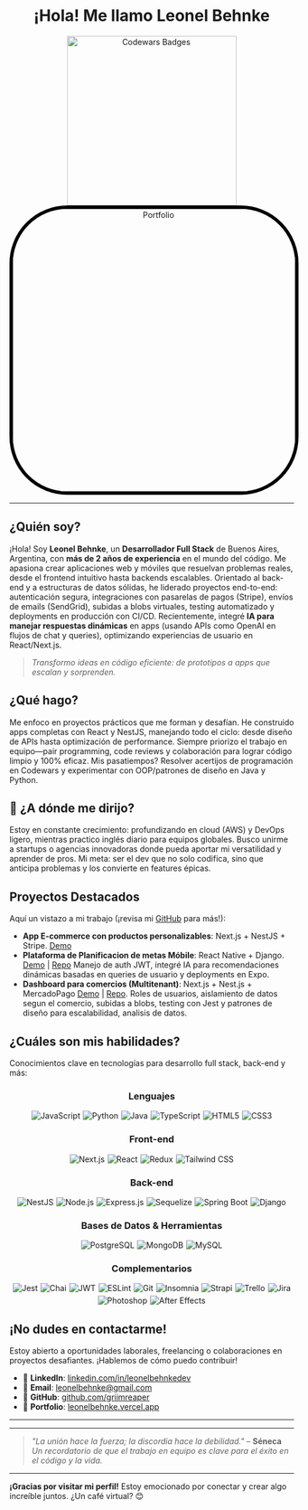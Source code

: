 <h1 align="center">¡Hola! Me llamo Leonel Behnke</h1>

<div align="center">
  <img src="https://www.codewars.com/users/griimreaper/badges/large" alt="Codewars Badges" width="300">
</div>

<div align="center">
  <a href="https://leonelbehnke.vercel.app/" target="_blank">
    <img src="https://res.cloudinary.com/ecommercetech/image/upload/v1692683672/Upload/ryxkdptptmwtidcj4gqo.png" style="border: solid 6px black; border-radius: 20%" alt="Portfolio" width="500">
  </a>
</div>

---

## **¿Quién soy?**
¡Hola! Soy **Leonel Behnke**, un **Desarrollador Full Stack** de Buenos Aires, Argentina, con **más de 2 años de experiencia** en el mundo del código. Me apasiona crear aplicaciones web y móviles que resuelvan problemas reales, desde el frontend intuitivo hasta backends escalables. Orientado al back-end y a estructuras de datos sólidas, he liderado proyectos end-to-end: autenticación segura, integraciones con pasarelas de pagos (Stripe), envíos de emails (SendGrid), subidas a blobs virtuales, testing automatizado y deployments en producción con CI/CD. Recientemente, integré **IA para manejar respuestas dinámicas** en apps (usando APIs como OpenAI en flujos de chat y queries), optimizando experiencias de usuario en React/Next.js.

> *Transformo ideas en código eficiente: de prototipos a apps que escalan y sorprenden.*

## **¿Qué hago?**
Me enfoco en proyectos prácticos que me forman y desafían. He construido apps completas con React y NestJS, manejando todo el ciclo: desde diseño de APIs hasta optimización de performance. Siempre priorizo el trabajo en equipo—pair programming, code reviews y colaboración para lograr código limpio y 100% eficaz. Mis pasatiempos? Resolver acertijos de programación en Codewars y experimentar con OOP/patrones de diseño en Java y Python.

## **🚀 ¿A dónde me dirijo?**
Estoy en constante crecimiento: profundizando en cloud (AWS) y DevOps ligero, mientras practico inglés diario para equipos globales. Busco unirme a startups o agencias innovadoras donde pueda aportar mi versatilidad y aprender de pros. Mi meta: ser el dev que no solo codifica, sino que anticipa problemas y los convierte en features épicas.

## **Proyectos Destacados**
Aquí un vistazo a mi trabajo (¡revisa mi [GitHub](https://github.com/griimreaper?tab=repositories) para más!):
- **App E-commerce con productos personalizables**: Next.js + NestJS + Stripe. [Demo](https://front-git-develop-sport-zone-companys-projects.vercel.app/en)
- **Plataforma de Planificacion de metas Móbile**: React Native + Django. [Demo](https://www.linkedin.com/feed/update/urn:li:activity:7368712583865982978/) | [Repo](https://github.com/griimreaper/GoalPlanning.ia) Manejo de auth JWT, integré IA para recomendaciones dinámicas basadas en queries de usuario y deployments en Expo.
- **Dashboard para comercios (Multitenant)**: Next.js + Nest.js + MercadoPago [Demo](https://www.youtube.com/watch?v=rDDSo9BPsFs&pp=0gcJCQMKAYcqIYzv) | [Repo](https://github.com/griimreaper/Stockeate_SaaS). Roles de usuarios, aislamiento de datos segun el comercio, subidas a blobs, testing con Jest y patrones de diseño para escalabilidad, analisis de datos.

## **¿Cuáles son mis habilidades?**
Conocimientos clave en tecnologías para desarrollo full stack, back-end y más:

<div align="center">

### **Lenguajes**
<div style="display: flex; flex-wrap: wrap; justify-content: center; gap: 5px; margin: 10px 0;">
  <img src="https://img.shields.io/badge/JavaScript-323330?style=for-the-badge&logo=javascript&logoColor=F7DF1E" alt="JavaScript"/>
  <img src="https://img.shields.io/badge/Python-FFD43B?style=for-the-badge&logo=python&logoColor=blue" alt="Python"/>
  <img src="https://img.shields.io/badge/Java-007396?style=for-the-badge&logo=java&logoColor=white" alt="Java"/>
  <img src="https://img.shields.io/badge/TypeScript-007ACC?style=for-the-badge&logo=typescript&logoColor=white" alt="TypeScript"/>
  <img src="https://img.shields.io/badge/HTML5-E34F26?style=for-the-badge&logo=html5&logoColor=white" alt="HTML5"/>
  <img src="https://img.shields.io/badge/CSS3-1572B6?style=for-the-badge&logo=css3&logoColor=white" alt="CSS3"/>
</div>

### **Front-end**
<div style="display: flex; flex-wrap: wrap; justify-content: center; gap: 5px; margin: 10px 0;">
  <img src="https://img.shields.io/badge/Next.js-000000?style=for-the-badge&logo=next.js&logoColor=white" alt="Next.js"/>
  <img src="https://img.shields.io/badge/React-20232A?style=for-the-badge&logo=react&logoColor=61DAFB" alt="React"/>
  <img src="https://img.shields.io/badge/Redux-593D88?style=for-the-badge&logo=redux&logoColor=%23FF6C37" alt="Redux"/>
  <img src="https://img.shields.io/badge/Tailwind_CSS-38B2AC?style=for-the-badge&logo=tailwind-css&logoColor=white" alt="Tailwind CSS"/>
</div>

### **Back-end**
<div style="display: flex; flex-wrap: wrap; justify-content: center; gap: 5px; margin: 10px 0;">
  <img src="https://img.shields.io/badge/NestJS-E0234E?style=for-the-badge&logo=nestjs&logoColor=white" alt="NestJS"/>
  <img src="https://img.shields.io/badge/Node.js-339933?style=for-the-badge&logo=node.js&logoColor=white" alt="Node.js"/>
  <img src="https://img.shields.io/badge/Express.js-000000?style=for-the-badge&logo=express&logoColor=white" alt="Express.js"/>
  <img src="https://img.shields.io/badge/Sequelize-52B0E7?style=for-the-badge&logo=sequelize&logoColor=white" alt="Sequelize"/>
  <img src="https://img.shields.io/badge/Spring_Boot-6DB33F?style=for-the-badge&logo=spring-boot&logoColor=white" alt="Spring Boot"/>
  <img src="https://img.shields.io/badge/Django-092E20?style=for-the-badge&logo=django&logoColor=white" alt="Django"/>
</div>

### **Bases de Datos & Herramientas**
<div style="display: flex; flex-wrap: wrap; justify-content: center; gap: 5px; margin: 10px 0;">
  <img src="https://img.shields.io/badge/PostgreSQL-316192?style=for-the-badge&logo=postgresql&logoColor=white" alt="PostgreSQL"/>
  <img src="https://img.shields.io/badge/MongoDB-4EA94B?style=for-the-badge&logo=mongodb&logoColor=white" alt="MongoDB"/>
  <img src="https://img.shields.io/badge/MySQL-00000F?style=for-the-badge&logo=mysql&logoColor=white" alt="MySQL"/>
</div>

### **Complementarios**
<div style="display: flex; flex-wrap: wrap; justify-content: center; gap: 5px; margin: 10px 0;">
  <img src="https://img.shields.io/badge/Jest-C21325?style=for-the-badge&logo=jest&logoColor=white" alt="Jest"/>
  <img src="https://img.shields.io/badge/Chai-A30701?style=for-the-badge&logo=chai&logoColor=white" alt="Chai"/>
  <img src="https://img.shields.io/badge/JWT-000000?style=for-the-badge&logo=JSON%20web%20tokens&logoColor=white" alt="JWT"/>
  <img src="https://img.shields.io/badge/ESLint-3A33D1?style=for-the-badge&logo=eslint&logoColor=white" alt="ESLint"/>
  <img src="https://img.shields.io/badge/Git-E44C30?style=for-the-badge&logo=git&logoColor=white" alt="Git"/>
  <img src="https://img.shields.io/badge/Insomnia-5849BE?style=for-the-badge&logo=insomnia&logoColor=white" alt="Insomnia"/>
  <img src="https://img.shields.io/badge/Strapi-2F2E8B?style=for-the-badge&logo=strapi&logoColor=white" alt="Strapi"/>
  <img src="https://img.shields.io/badge/Trello-0052CC?style=for-the-badge&logo=trello&logoColor=white" alt="Trello"/>
  <img src="https://img.shields.io/badge/Jira-0052CC?style=for-the-badge&logo=jira&logoColor=white" alt="Jira"/>
  <img src="https://img.shields.io/badge/Photoshop-31A8FF?style=for-the-badge&logo=adobe-photoshop&logoColor=white" alt="Photoshop"/>
  <img src="https://img.shields.io/badge/After_Effects-CF96FD?style=for-the-badge&logo=adobe-after-effects&logoColor=white" alt="After Effects"/>
</div>

</div>

## **¡No dudes en contactarme!**
Estoy abierto a oportunidades laborales, freelancing o colaboraciones en proyectos desafiantes. ¡Hablemos de cómo puedo contribuir!

- 🔗 **LinkedIn**: [linkedin.com/in/leonelbehnkedev](https://www.linkedin.com/in/leonelbehnkedev/)
- 📧 **Email**: [leonelbehnke@gmail.com](mailto:leonelbehnke@gmail.com)
- 🐙 **GitHub**: [github.com/griimreaper](https://github.com/griimreaper)
- 💼 **Portfolio**: [leonelbehnke.vercel.app](https://leonelbehnke.vercel.app/)

---

************
> *"La unión hace la fuerza; la discordia hace la debilidad."* – **Séneca**  
> *Un recordatorio de que el trabajo en equipo es clave para el éxito en el código y la vida.*

---

**¡Gracias por visitar mi perfil!** Estoy emocionado por conectar y crear algo increíble juntos. ¿Un café virtual? 😊

